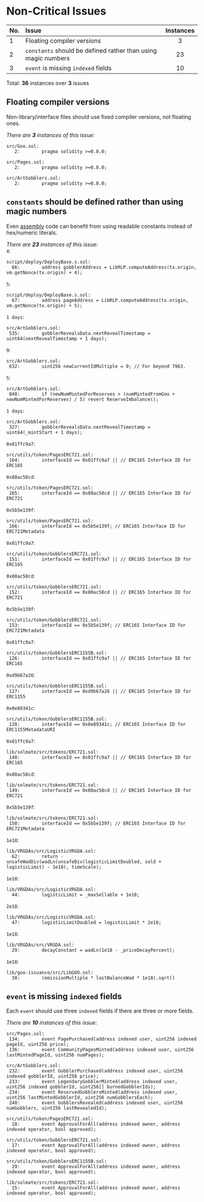 # Non-Critical Issues

|No.|Issue|Instances|
|:-|:-|:-:|
|1|Floating compiler versions|3|
|2|`constants` should be defined rather than using magic numbers|23|
|3|`event` is missing `indexed` fields|10|

Total: **36** instances over **3** issues

## Floating compiler versions
Non-library/interface files should use fixed compiler versions, not floating ones.

_There are **3** instances of this issue:_  
```solidity
src/Goo.sol:
   2:        pragma solidity >=0.8.0;

src/Pages.sol:
   2:        pragma solidity >=0.8.0;

src/ArtGobblers.sol:
   2:        pragma solidity >=0.8.0;
```

## `constants` should be defined rather than using magic numbers
Even [assembly](https://github.com/code-423n4/2022-05-opensea-seaport/blob/9d7ce4d08bf3c3010304a0476a785c70c0e90ae7/contracts/lib/TokenTransferrer.sol#L35-L39) code can benefit from using readable constants instead of hex/numeric literals.

_There are **23** instances of this issue:_  
`4`:
```solidity
script/deploy/DeployBase.s.sol:
  66:        address gobblerAddress = LibRLP.computeAddress(tx.origin, vm.getNonce(tx.origin) + 4);
```
`5`:
```solidity
script/deploy/DeployBase.s.sol:
  67:        address pageAddress = LibRLP.computeAddress(tx.origin, vm.getNonce(tx.origin) + 5);
```
`1 days`:
```solidity
src/ArtGobblers.sol:
 535:        gobblerRevealsData.nextRevealTimestamp = uint64(nextRevealTimestamp + 1 days);
```
`9`:
```solidity
src/ArtGobblers.sol:
 632:        uint256 newCurrentIdMultiple = 9; // For beyond 7963.
```
`5`:
```solidity
src/ArtGobblers.sol:
 848:        if (newNumMintedForReserves > (numMintedFromGoo + newNumMintedForReserves) / 5) revert ReserveImbalance();
```
`1 days`:
```solidity
src/ArtGobblers.sol:
 327:        gobblerRevealsData.nextRevealTimestamp = uint64(_mintStart + 1 days);
```
`0x01ffc9a7`:
```solidity
src/utils/token/PagesERC721.sol:
 164:        interfaceId == 0x01ffc9a7 || // ERC165 Interface ID for ERC165
```
`0x80ac58cd`:
```solidity
src/utils/token/PagesERC721.sol:
 165:        interfaceId == 0x80ac58cd || // ERC165 Interface ID for ERC721
```
`0x5b5e139f`:
```solidity
src/utils/token/PagesERC721.sol:
 166:        interfaceId == 0x5b5e139f; // ERC165 Interface ID for ERC721Metadata
```
`0x01ffc9a7`:
```solidity
src/utils/token/GobblersERC721.sol:
 151:        interfaceId == 0x01ffc9a7 || // ERC165 Interface ID for ERC165
```
`0x80ac58cd`:
```solidity
src/utils/token/GobblersERC721.sol:
 152:        interfaceId == 0x80ac58cd || // ERC165 Interface ID for ERC721
```
`0x5b5e139f`:
```solidity
src/utils/token/GobblersERC721.sol:
 153:        interfaceId == 0x5b5e139f; // ERC165 Interface ID for ERC721Metadata
```
`0x01ffc9a7`:
```solidity
src/utils/token/GobblersERC1155B.sol:
 126:        interfaceId == 0x01ffc9a7 || // ERC165 Interface ID for ERC165
```
`0xd9b67a26`:
```solidity
src/utils/token/GobblersERC1155B.sol:
 127:        interfaceId == 0xd9b67a26 || // ERC165 Interface ID for ERC1155
```
`0x0e89341c`:
```solidity
src/utils/token/GobblersERC1155B.sol:
 128:        interfaceId == 0x0e89341c; // ERC165 Interface ID for ERC1155MetadataURI
```
`0x01ffc9a7`:
```solidity
lib/solmate/src/tokens/ERC721.sol:
 148:        interfaceId == 0x01ffc9a7 || // ERC165 Interface ID for ERC165
```
`0x80ac58cd`:
```solidity
lib/solmate/src/tokens/ERC721.sol:
 149:        interfaceId == 0x80ac58cd || // ERC165 Interface ID for ERC721
```
`0x5b5e139f`:
```solidity
lib/solmate/src/tokens/ERC721.sol:
 150:        interfaceId == 0x5b5e139f; // ERC165 Interface ID for ERC721Metadata
```
`1e18`:
```solidity
lib/VRGDAs/src/LogisticVRGDA.sol:
  62:        return -unsafeWadDiv(wadLn(unsafeDiv(logisticLimitDoubled, sold + logisticLimit) - 1e18), timeScale);
```
`1e18`:
```solidity
lib/VRGDAs/src/LogisticVRGDA.sol:
  44:        logisticLimit = _maxSellable + 1e18;
```
`2e18`:
```solidity
lib/VRGDAs/src/LogisticVRGDA.sol:
  47:        logisticLimitDoubled = logisticLimit * 2e18;
```
`1e18`:
```solidity
lib/VRGDAs/src/VRGDA.sol:
  29:        decayConstant = wadLn(1e18 - _priceDecayPercent);
```
`1e18`:
```solidity
lib/goo-issuance/src/LibGOO.sol:
  38:        (emissionMultiple * lastBalanceWad * 1e18).sqrt()
```

## `event` is missing `indexed` fields
Each `event` should use three `indexed` fields if there are three or more fields.
  
_There are **10** instances of this issue:_  
```solidity
src/Pages.sol:
 134:        event PagePurchased(address indexed user, uint256 indexed pageId, uint256 price);
 136:        event CommunityPagesMinted(address indexed user, uint256 lastMintedPageId, uint256 numPages);

src/ArtGobblers.sol:
 232:        event GobblerPurchased(address indexed user, uint256 indexed gobblerId, uint256 price);
 233:        event LegendaryGobblerMinted(address indexed user, uint256 indexed gobblerId, uint256[] burnedGobblerIds);
 234:        event ReservedGobblersMinted(address indexed user, uint256 lastMintedGobblerId, uint256 numGobblersEach);
 240:        event GobblersRevealed(address indexed user, uint256 numGobblers, uint256 lastRevealedId);

src/utils/token/PagesERC721.sol:
  18:        event ApprovalForAll(address indexed owner, address indexed operator, bool approved);

src/utils/token/GobblersERC721.sol:
  17:        event ApprovalForAll(address indexed owner, address indexed operator, bool approved);

src/utils/token/GobblersERC1155B.sol:
  29:        event ApprovalForAll(address indexed owner, address indexed operator, bool approved);

lib/solmate/src/tokens/ERC721.sol:
  15:        event ApprovalForAll(address indexed owner, address indexed operator, bool approved);
```
